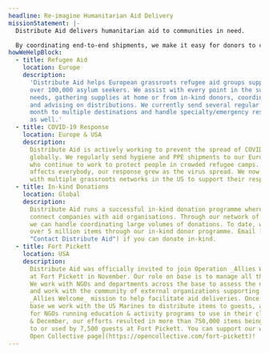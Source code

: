 ```yaml
---
headline: Re-imagine Humanitarian Aid Delivery
missionStatement: |-
  Distribute Aid delivers humanitarian aid to communities in need.

  By coordinating end-to-end shipments, we make it easy for donors to connect with frontline aid organisations, understand the needs on the ground, and get their aid delivered.
howWeHelpBlock:
  - title: Refugee Aid
    location: Europe
    description:
      'Distribute Aid helps European grassroots refugee aid groups support
      over 100,000 asylum seekers. We assist with every point in the supply chain: assessing
      needs, gathering supplies at home or from in-kind donors, coordinating shipments,
      and advising on distributions. We currently send several regular shipments each
      month to multiple destinations and handle specialty/emergency response shipments
      as well.'
  - title: COVID-19 Response
    location: Europe & USA
    description:
      Distribute Aid is actively working to prevent the spread of COVID-19
      globally. We regularly send hygiene and PPE shipments to our European partners
      who continue to work to protect people in crowded refugee camps. Because COVID-19
      affects everybody, our response grew as the virus spread. We now also collaborate
      with multiple grassroots networks in the US to support their response.
  - title: In-kind Donations
    location: Global
    description:
      Distribute Aid runs a successful in-kind donation programme where we
      connect companies with aid organisations. Through our network of hundreds of charities,
      we can handle coordinating large volumes of donations. To date, we have secured
      over 5 million items through our in-kind donor programme. Email [donate-aid@distributeaid.org](mailto:donate-aid@distributeaid.org
      "Contact Distribute Aid") if you can donate in-kind.
  - title: Fort Pickett
    location: USA
    description:
      Distribute Aid was officially invited to join Operation _Allies Welcome_
      at Fort Pickett in November. Our role on base is to manage all the donated aid.
      We work with NGOs and departments across the base to assess the needs of our guests,
      and work with the community of external organizations supporting the Operation
      _Allies Welcome_ mission to help facilitate aid deliveries. Once aid arrives on
      base we work with the US Marines to distribute items to guests, and supply materials
      for NGOs running education & activity programs to use in their classes. In November
      & December, our efforts resulted in more than 750,000 items being distributed
      to or used by 7,500 guests at Fort Pickett. You can support our work by [donating to us through our
      Open Collective page](https://opencollective.com/fort-pickett)!
---
```

